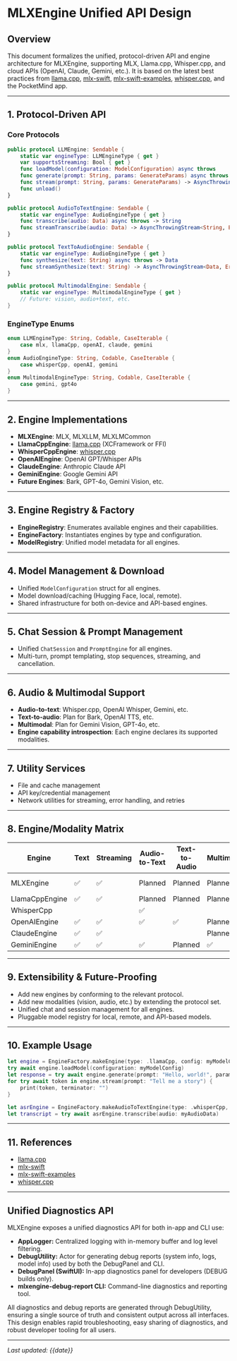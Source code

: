 # MLXEngine Unified API Design

## Overview

This document formalizes the unified, protocol-driven API and engine architecture for MLXEngine, supporting MLX, Llama.cpp, Whisper.cpp, and cloud APIs (OpenAI, Claude, Gemini, etc.). It is based on the latest best practices from [llama.cpp](https://github.com/ggml-org/llama.cpp), [mlx-swift](https://github.com/ml-explore/mlx-swift), [mlx-swift-examples](https://github.com/ml-explore/mlx-swift-examples), [whisper.cpp](https://github.com/ggml-org/whisper.cpp), and the PocketMind app.

---

## 1. Protocol-Driven API

### Core Protocols

```swift
public protocol LLMEngine: Sendable {
    static var engineType: LLMEngineType { get }
    var supportsStreaming: Bool { get }
    func loadModel(configuration: ModelConfiguration) async throws
    func generate(prompt: String, params: GenerateParams) async throws -> String
    func stream(prompt: String, params: GenerateParams) -> AsyncThrowingStream<String, Error>
    func unload()
}

public protocol AudioToTextEngine: Sendable {
    static var engineType: AudioEngineType { get }
    func transcribe(audio: Data) async throws -> String
    func streamTranscribe(audio: Data) -> AsyncThrowingStream<String, Error>
}

public protocol TextToAudioEngine: Sendable {
    static var engineType: AudioEngineType { get }
    func synthesize(text: String) async throws -> Data
    func streamSynthesize(text: String) -> AsyncThrowingStream<Data, Error>
}

public protocol MultimodalEngine: Sendable {
    static var engineType: MultimodalEngineType { get }
    // Future: vision, audio+text, etc.
}
```

### EngineType Enums

```swift
enum LLMEngineType: String, Codable, CaseIterable {
    case mlx, llamaCpp, openAI, claude, gemini
}
enum AudioEngineType: String, Codable, CaseIterable {
    case whisperCpp, openAI, gemini
}
enum MultimodalEngineType: String, Codable, CaseIterable {
    case gemini, gpt4o
}
```

---

## 2. Engine Implementations

- **MLXEngine**: MLX, MLXLLM, MLXLMCommon
- **LlamaCppEngine**: [llama.cpp](https://github.com/ggml-org/llama.cpp) (XCFramework or FFI)
- **WhisperCppEngine**: [whisper.cpp](https://github.com/ggml-org/whisper.cpp)
- **OpenAIEngine**: OpenAI GPT/Whisper APIs
- **ClaudeEngine**: Anthropic Claude API
- **GeminiEngine**: Google Gemini API
- **Future Engines**: Bark, GPT-4o, Gemini Vision, etc.

---

## 3. Engine Registry & Factory

- **EngineRegistry**: Enumerates available engines and their capabilities.
- **EngineFactory**: Instantiates engines by type and configuration.
- **ModelRegistry**: Unified model metadata for all engines.

---

## 4. Model Management & Download

- Unified `ModelConfiguration` struct for all engines.
- Model download/caching (Hugging Face, local, remote).
- Shared infrastructure for both on-device and API-based engines.

---

## 5. Chat Session & Prompt Management

- Unified `ChatSession` and `PromptEngine` for all engines.
- Multi-turn, prompt templating, stop sequences, streaming, and cancellation.

---

## 6. Audio & Multimodal Support

- **Audio-to-text**: Whisper.cpp, OpenAI Whisper, Gemini, etc.
- **Text-to-audio**: Plan for Bark, OpenAI TTS, etc.
- **Multimodal**: Plan for Gemini Vision, GPT-4o, etc.
- **Engine capability introspection**: Each engine declares its supported modalities.

---

## 7. Utility Services

- File and cache management
- API key/credential management
- Network utilities for streaming, error handling, and retries

---

## 8. Engine/Modality Matrix

| Engine         | Text | Streaming | Audio-to-Text | Text-to-Audio | Multimodal | Local | API | Reference           |
|----------------|------|-----------|---------------|---------------|------------|-------|-----|---------------------|
| MLXEngine      | ✅   | ✅        | Planned       | Planned       | Planned    | ✅    |     | mlx-swift-examples  |
| LlamaCppEngine | ✅   | ✅        | Planned       | Planned       | Planned    | ✅    |     | llama.cpp           |
| WhisperCpp     |      |           | ✅            |               |            | ✅    |     | whisper.cpp         |
| OpenAIEngine   | ✅   | ✅        | ✅            | ✅            | Planned    |       | ✅  | PocketMind/OpenAI   |
| ClaudeEngine   | ✅   | ✅        |               |               | Planned    |       | ✅  | PocketMind/Claude   |
| GeminiEngine   | ✅   | ✅        | ✅            | Planned       | ✅         |       | ✅  | PocketMind/Gemini   |

---

## 9. Extensibility & Future-Proofing

- Add new engines by conforming to the relevant protocol.
- Add new modalities (vision, audio, etc.) by extending the protocol set.
- Unified chat and session management for all engines.
- Pluggable model registry for local, remote, and API-based models.

---

## 10. Example Usage

```swift
let engine = EngineFactory.makeEngine(type: .llamaCpp, config: myModelConfig)
try await engine.loadModel(configuration: myModelConfig)
let response = try await engine.generate(prompt: "Hello, world!", params: .default)
for try await token in engine.stream(prompt: "Tell me a story") {
    print(token, terminator: "")
}

let asrEngine = EngineFactory.makeAudioToTextEngine(type: .whisperCpp, config: myWhisperConfig)
let transcript = try await asrEngine.transcribe(audio: myAudioData)
```

---

## 11. References

- [llama.cpp](https://github.com/ggml-org/llama.cpp)
- [mlx-swift](https://github.com/ml-explore/mlx-swift)
- [mlx-swift-examples](https://github.com/ml-explore/mlx-swift-examples)
- [whisper.cpp](https://github.com/ggml-org/whisper.cpp)

---

## Unified Diagnostics API

MLXEngine exposes a unified diagnostics API for both in-app and CLI use:

- **AppLogger:** Centralized logging with in-memory buffer and log level filtering.
- **DebugUtility:** Actor for generating debug reports (system info, logs, model info) used by both the DebugPanel and CLI.
- **DebugPanel (SwiftUI):** In-app diagnostics panel for developers (DEBUG builds only).
- **mlxengine-debug-report CLI:** Command-line diagnostics and reporting tool.

All diagnostics and debug reports are generated through DebugUtility, ensuring a single source of truth and consistent output across all interfaces. This design enables rapid troubleshooting, easy sharing of diagnostics, and robust developer tooling for all users.

---

*Last updated: {{date}}* 